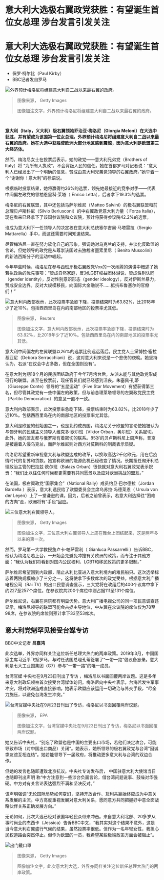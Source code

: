 # 意大利大选极右翼政党获胜：有望诞生首位女总理 涉台发言引发关注

#  意大利大选极右翼政党获胜：有望诞生首位女总理 涉台发言引发关注

  * 保罗·柯尔比（Paul Kirby） 
  * BBC记者发自罗马 


![外界预计梅洛尼将组建意大利自二战以来最右翼的政府。](_126847711_whatsubject.jpg)

> 图像来源，  Getty Images
>
> 图像加注文字，外界预计梅洛尼将组建意大利自二战以来最右翼的政府。

​​

**意大利（Italy，义大利）极右翼领袖乔治亚·梅洛尼（Giorgia Meloni）在大选中获胜，并有望成为该国第一位女总理。外界预计梅洛尼将组建意大利自二战以来最右翼的政府。她在大选中获胜使欧洲大部分地区感到震惊，因为意大利是欧盟第三大经济体。**

然而，梅洛尼女士在投票后表示，她的政党——意大利兄弟党（Brothers of Italy）将 “为所有人执政”，不会背叛人民的信任。她在首都罗马对记者说：“意大利人已经发出了一个明确的信息，赞成由意大利兄弟党领导的右翼政府。”她举着一个“谢谢你！意大利”的标语说。

根据临时投票结果，她将赢得约26%的选票，领先她最接近的竞争对手——代表中间偏左政党的领袖恩里科·莱塔（ Enrico Letta），后者拿下19.3%的选票。

梅洛尼的右翼联盟，其中还包括马萨尔维尼（Matteo Salvini）的极右翼联盟和前总理贝卢斯科尼（Silvio Berlusconi）的中右翼政党意大利力量（ Forza Italia），现在看来已经拿下了该国参议院和众议院，预计将获得参议院42.2%的选票。

谁成为意大利下一任领导人的决定权在意大利总统塞尔吉奥·马塔雷拉（Sergio Mattarella）手中，而这还需要时间知道结果。

尽管梅洛尼一直在努力软化自己的形象，强调她对乌克兰的支持，并淡化反欧盟的言论，但她领导的政党是从尊崇该国过去独裁者墨索里尼（ Benito Mussolini）的新法西斯分子的运动中崛起。

今年早些时候，梅洛尼在参与西班牙极右翼政党Vox的一次闹腾的演讲中概述了她若执政后的优先事项：“赞成自然家庭，反对LGBT权益团体游说，赞成性别认同（gender identity），反对性别意识形态（gender ideology），反对伊斯兰暴力，赞成安全边界，反对大规模移民，向国际大金融说不......抵抗布鲁塞尔的官僚们！”

![意大利内政部表示，此次投票率急剧下降，投票结束时为63.82%，比2018年少了近10%。包括西西里岛在内的南部地区的投票率尤其低。](_126847717_whatsubject.jpg)

> 图像来源，  Reuters
>
> 图像加注文字，意大利内政部表示，此次投票率急剧下降，投票结束时为63.82%，比2018年少了近10%。包括西西里岛在内的南部地区的投票率尤其低。

意大利中间偏左的左翼联盟以26%的选票比例远远落后。民主党人士黛博拉·塞拉基亚尼（Debora Serracchiani）说，这对意大利来说是一个悲伤的夜晚。她坚持认为，右派“在议会中占多数，但在全国则没有”。

在意大利为期18个月的民族团结政府于今年7月垮台后，左派未能与其他政党形成可行的联盟。甚至在投票前，现任官员们就已经感到沮丧。朱塞佩·孔蒂（Giuseppe Conte）领导的“五星运动”（Five Star Movement）有望获得第三名，但尽管其政党有一些中偏左的政策，但与前总理莱塔领导的左翼政党民主党（Partito Democratico）的意见一直不一致。

意大利内政部表示，此次投票率急剧下降，投票结束时为63.82%，比2018年少了近10%。包括西西里岛在内的南部地区的投票率尤其低。

意大利是欧盟的创始国之一，也是北约成员国，梅洛尼关于欧盟的言论使她被认为与匈牙利的民族主义领导人维克多·欧尔班（Viktor Orban，奥尔班）关系密切。此外，她的盟友都与俄罗斯有着密切的联系。85岁的贝卢斯科尼上周声称，普京是被逼着入侵乌克兰，而萨尔维尼则对西方对莫斯科的制裁表示质疑。

梅洛尼希望重新审视意大利与欧盟达成的改革，以换取高达2千亿欧元，用在后疫情时代的复苏和贷款。她宣称欧洲的能源危机已经改变了情况。长期担任匈牙利总理政治主管的巴拉兹·欧尔班（Balazs Orban）很快就对意大利右翼政党表示祝贺：“我们比以往任何时候都更需要有共同愿景以及应对欧洲挑战的盟友。”

在法国，极右翼政党“国家集会”（National Rally）成员约旦·巴尔德拉（Jordan Bardella ）表示，意大利选民给了欧盟委员会主席乌苏拉·冯德莱恩（ Ursula von der Leyen）上了一堂谦逊的课。因为，后者之前曾表示，若意大利选择往“困难的方向”走，欧洲将有“手段”回应。

![三位意大利右翼领导人。](_126847714_whatsubject.jpg)

> 图像来源，  Getty Images
>
> 图像加注文字，三位意大利右翼领导人上周在舞台上团结起来，这是两年多以来的第一次。

然而，罗马第一大学教授詹卢卡·帕萨雷利（ Gianluca Passarrelli ）告诉BBC，他认为梅洛尼若上台，一开始会先避免冲撞有关欧洲的政策，而专注于其他方面：“我认为我们将看到对国内公民权利、LGBT和移民政策的更多限制。”

萨尔维尼希望回到内政部，阻止从利比亚进入意大利境内的难民船只。这次选举标志着两院规模缩小了三分之一，这将使拿下多数席次的政党受益。根据意大利广播电视公司（Rai TV）的出口民意调查显示，三大党将在改组后的400个议席中拿下约227至257个席位。在参议院共200个席位中则占据111至131个席位。

萨尔维尼说，右翼在两院都有明显优势。意大利广播电视公司的同一项民意调查还显示，梅洛尼领导的联盟可能会占据主导地位，中左翼在众议院的席位仅为78至98席，在参议院的席位则预计拿下33至53席次。

##  意大利党魁罕见接受台媒专访

BBC中文记者 **吕嘉鸿**

此次选举，外界亦同样关注这位新任总理大热门的两岸政策。2019年3月，中国国家主席习近平飞抵罗马，与时任该国总理孔蒂签署了“一带一路”倡议备忘录。意大利是七大工业国集团（G7）参与“一带一路”的唯一成员。

台湾官媒 中央社在9月23日刊出了专访  ，梅洛尼以书面回覆两岸议题。这是多年来意大利政坛领袖首次接受台湾媒体访问。梅洛尼向中央社表示，台海若发生军事冲突，将对欧洲造成直接影响。她表示欧盟应该运用一切政治与外交手段，“尽全力施压，以避免台海发生冲突。”

![台湾官媒中央社在9月23日刊出了专访，梅洛尼以书面回覆两岸议题。](_126847985_italy_meloni.jpg)

> 图像来源，  EPA
>
> 图像加注文字，台湾官媒中央社在9月23日刊出了专访，梅洛尼以书面回覆两岸议题。

她又告诉中央社，“别忘了欧盟也是中国的主要出口市场，若他们决定攻台，可能导致市场（对中国出口商品）关闭“。她表示，她所领导的极右翼政党与台湾“因诚挚友谊互相连结”。她若能领导下一届政府，将推动更多意大利与台湾的双边合作。

但她的发言也随即遭致北京抗议。中央社专访发布后， 中国驻意大利大使馆当日也随即刊出声明  称“中方注意到一些涉台负面言论，借台湾问题说事、鼓噪对华强硬。中方对有关言论表达强烈不满和坚决反对。”

该声明强调“无论国际局势如何变幻，坚持开放合作、互利共赢始终应成为中意关系发展的主流。中方高度重视发展对意大利关系，愿同意方共同把握好中意全面战略伙伴关系正确发展方向。”

无论如何，此次大选已经对该国年轻民众带来冲击。来自意大利北部、20多岁从事时尚业的杰西卡（Jessica）告诉BBC中文，“我其实对这个结果不意外，这是当今意大利右翼盛行气候的结果，虽然投票率很低。但作为一名年轻女性，我担心民权道路会突然停止。但作为欧盟的一员，我希望某些极端政策方面会被阻止”。

![出门戴口罩](_123353479_gettyimages-1238018813.jpg)

> 图像来源，  Getty Images
>
> 图像加注文字，此次意大利大选，外界亦同样关注这位新任总理大热门的两岸政策。


